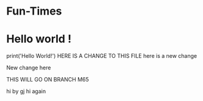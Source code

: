 # Fun-Times


<h1> Hello world !</h1>
print('Hello World!')
HERE IS A CHANGE TO THIS FILE
here is a new change

New change here

THIS WILL GO ON BRANCH M65

hi by gj hi again
